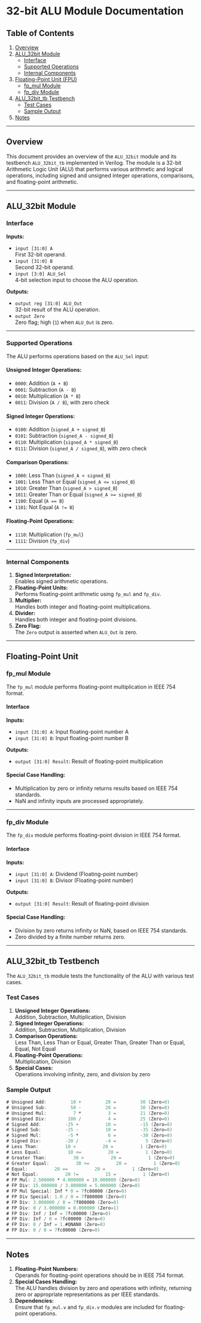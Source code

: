 # 32-bit ALU Module Documentation

## Table of Contents
1. [Overview](#overview)
2. [ALU_32bit Module](#alu_32bit-module)
   - [Interface](#interface)
   - [Supported Operations](#supported-operations)
   - [Internal Components](#internal-components)
3. [Floating-Point Unit (FPU)](#floating-point-unit)
   - [fp_mul Module](#fp_mul-module)
   - [fp_div Module](#fp_div-module)
3. [ALU_32bit_tb Testbench](#alu_32bit_tb-testbench)
   - [Test Cases](#test-cases)
   - [Sample Output](#sample-output)
5. [Notes](#notes)

---

## Overview
This document provides an overview of the `ALU_32bit` module and its testbench `ALU_32bit_tb` implemented in Verilog. The module is a 32-bit Arithmetic Logic Unit (ALU) that performs various arithmetic and logical operations, including signed and unsigned integer operations, comparisons, and floating-point arithmetic.

---

## ALU_32bit Module

### Interface

**Inputs:**
- `input [31:0] A`  
  First 32-bit operand.
- `input [31:0] B`  
  Second 32-bit operand.
- `input [3:0] ALU_Sel`  
  4-bit selection input to choose the ALU operation.

**Outputs:**
- `output reg [31:0] ALU_Out`  
  32-bit result of the ALU operation.
- `output Zero`  
  Zero flag; high (`1`) when `ALU_Out` is zero.

---

### Supported Operations
The ALU performs operations based on the `ALU_Sel` input:

#### Unsigned Integer Operations:
- `0000`: Addition (`A + B`)
- `0001`: Subtraction (`A - B`)
- `0010`: Multiplication (`A * B`)
- `0011`: Division (`A / B`), with zero check

#### Signed Integer Operations:
- `0100`: Addition (`signed_A + signed_B`)
- `0101`: Subtraction (`signed_A - signed_B`)
- `0110`: Multiplication (`signed_A * signed_B`)
- `0111`: Division (`signed_A / signed_B`), with zero check

#### Comparison Operations:
- `1000`: Less Than (`signed_A < signed_B`)
- `1001`: Less Than or Equal (`signed_A <= signed_B`)
- `1010`: Greater Than (`signed_A > signed_B`)
- `1011`: Greater Than or Equal (`signed_A >= signed_B`)
- `1100`: Equal (`A == B`)
- `1101`: Not Equal (`A != B`)

#### Floating-Point Operations:
- `1110`: Multiplication (`fp_mul`)
- `1111`: Division (`fp_div`)

---

### Internal Components
1. **Signed Interpretation:**  
   Enables signed arithmetic operations.
2. **Floating-Point Units:**  
   Performs floating-point arithmetic using `fp_mul` and `fp_div`.
3. **Multiplier:**  
   Handles both integer and floating-point multiplications.
4. **Divider:**  
   Handles both integer and floating-point divisions.
5. **Zero Flag:**  
   The `Zero` output is asserted when `ALU_Out` is zero.

---

## Floating-Point Unit

### fp_mul Module
The `fp_mul` module performs floating-point multiplication in IEEE 754 format.

#### Interface
**Inputs:**
- `input [31:0] A`: Input floating-point number A  
- `input [31:0] B`: Input floating-point number B  

**Outputs:**
- `output [31:0] Result`: Result of floating-point multiplication  

#### Special Case Handling:
- Multiplication by zero or infinity returns results based on IEEE 754 standards.
- NaN and infinity inputs are processed appropriately.

---

### fp_div Module
The `fp_div` module performs floating-point division in IEEE 754 format.

#### Interface
**Inputs:**
- `input [31:0] A`: Dividend (Floating-point number)  
- `input [31:0] B`: Divisor (Floating-point number)  

**Outputs:**
- `output [31:0] Result`: Result of floating-point division  

#### Special Case Handling:
- Division by zero returns infinity or NaN, based on IEEE 754 standards.
- Zero divided by a finite number returns zero.  

---

## ALU_32bit_tb Testbench
The `ALU_32bit_tb` module tests the functionality of the ALU with various test cases.

### Test Cases
1. **Unsigned Integer Operations:**  
   Addition, Subtraction, Multiplication, Division
2. **Signed Integer Operations:**  
   Addition, Subtraction, Multiplication, Division
3. **Comparison Operations:**  
   Less Than, Less Than or Equal, Greater Than, Greater Than or Equal, Equal, Not Equal
4. **Floating-Point Operations:**  
   Multiplication, Division
5. **Special Cases:**  
   Operations involving infinity, zero, and division by zero

### Sample Output

```verilog
# Unsigned Add:         10 +         20 =         30 (Zero=0)
# Unsigned Sub:         50 -         20 =         30 (Zero=0)
# Unsigned Mul:          7 *          3 =         21 (Zero=0)
# Unsigned Div:        100 /          4 =         25 (Zero=0)
# Signed Add:         -25 +          10 =         -15 (Zero=0)
# Signed Sub:         -25 -          10 =         -35 (Zero=0)
# Signed Mul:          -5 *           6 =         -30 (Zero=0)
# Signed Div:         -20 /          -4 =           5 (Zero=0)
# Less Than:          10 <          20 =          1 (Zero=0)
# Less Equal:          10 <=          20 =          1 (Zero=0)
# Greater Than:          30 >          20 =          1 (Zero=0)
# Greater Equal:          30 >=          20 =          1 (Zero=0)
# Equal:          20 ==          20 =          1 (Zero=0)
# Not Equal:          20 !=          15 =          1 (Zero=0)
# FP Mul: 2.500000 * 4.000000 = 10.000000 (Zero=0)
# FP Div: 15.000000 / 3.000000 = 5.000000 (Zero=0)
# FP Mul Special: Inf * 0 = 7fc00000 (Zero=0)
# FP Div Special: 1.0 / 0 = 7f800000 (Zero=0)
# FP Div: 3.000000 / 0 = 7f800000 (Zero=0)
# FP Div: 0 / 3.000000 = 0.000000 (Zero=1)
# FP Div: Inf / Inf = 7fc00000 (Zero=0)
# FP Div: Inf / 0 = 7fc00000 (Zero=0)
# FP Div: 0 / Inf = 1.#QNAN0 (Zero=0)
# FP Div: 0 / 0 = 7fc00000 (Zero=0)
```

---

## Notes
1. **Floating-Point Numbers:**  
   Operands for floating-point operations should be in IEEE 754 format.
2. **Special Cases Handling:**  
   The ALU handles division by zero and operations with infinity, returning zero or appropriate representations as per IEEE standards.
3. **Dependencies:**  
   Ensure that `fp_mul.v` and `fp_div.v` modules are included for floating-point operations.
